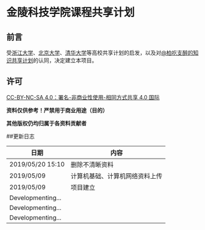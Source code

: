 # 金陵科技学院课程共享计划

## 前言

受[浙江大学](https://github.com/QSCTech/zju-icicles)、[北京大学](https://github.com/lib-pku/libpku)、[清华大学](https://github.com/Trinkle23897/thu-cst-cracker)等高校共享计划的启发，以及对[@柏吃支醉的知识共享计划](https://github.com/lib-pku/libpku)的认同，决定建立本项目。

## 许可

[CC-BY-NC-SA 4.0：署名-非商业性使用-相同方式共享 4.0 国际](https://creativecommons.org/licenses/by-nc-sa/4.0/deed.zh)

**资料仅供参考！严禁用于商业用途（目的）**

**其他版权仍均归属于各资料贡献者**

##更新日志

| 日期                   | 内容           |
| ---------------------- | -------------- |
| 2019/05/20 15:10            | 删除不清晰资料 |
| 2019/05/09             | 计算机基础、计算机网络资料上传   |
| 2019/05/09           | 项目建立               |
| Developmenting...            |                |
| Developmenting... |                |
| Developmenting...       |                |
